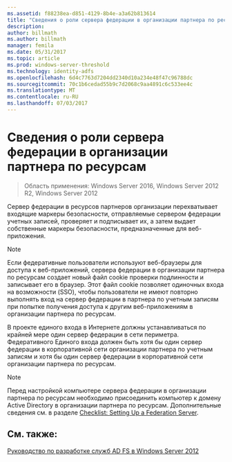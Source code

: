 ```yaml
---
ms.assetid: f88238ea-d851-4129-8b4e-a3a62b813614
title: "Сведения о роли сервера федерации в организации партнера по ресурсам"
description: 
author: billmath
ms.author: billmath
manager: femila
ms.date: 05/31/2017
ms.topic: article
ms.prod: windows-server-threshold
ms.technology: identity-adfs
ms.openlocfilehash: 6d4c7763d7204dd2340d10a234e48f47c96788dc
ms.sourcegitcommit: 70c1b6cedad55b9c7d2068c9aa4891c6c533ee4c
ms.translationtype: MT
ms.contentlocale: ru-RU
ms.lasthandoff: 07/03/2017
---
```

# <a name="review-the-role-of-the-federation-server-in-the-resource-partner"></a>Сведения о роли сервера федерации в организации партнера по ресурсам

>Область применения: Windows Server 2016, Windows Server 2012 R2, Windows Server 2012

Сервер федерации в ресурсов партнеров организации перехватывает входящие маркеры безопасности, отправляемые сервером федерации учетных записей, проверяет и подписывает их, а затем выдает собственные маркеры безопасности, предназначенные для веб-приложения.  
  
> [!NOTE]  
> Если федеративные пользователи используют веб-браузеры для доступа к веб-приложений, сервера федерации в организации партнера по ресурсам создает новый файл cookie проверки подлинности и записывает его в браузер. Этот файл cookie позволяет одиночных входа на возможности \(SSO\), чтобы пользователи не имеют повторно выполнять вход на сервер федерации в партнера по учетным записям при попытке получения доступа к другим веб-приложениям в организации партнера по ресурсам.  
  
В проекте единого входа в Интернете должны устанавливаться по крайней мере один сервер федерации в сети периметра. Федеративного Единого входа должен быть хотя бы один сервер федерации в корпоративной сети организации партнера по учетным записям и хотя бы один сервер федерации в корпоративной сети организации партнера по ресурсам.  
  
> [!NOTE]  
> Перед настройкой компьютере сервера федерации в организации партнера по ресурсам необходимо присоединить компьютер к домену Active Directory в организации партнера по ресурсам. Дополнительные сведения см. в разделе [Checklist: Setting Up a Federation Server](../../ad-fs/deployment/Checklist--Setting-Up-a-Federation-Server.md).  
  
## <a name="see-also"></a>См. также:
[Руководство по разработке служб AD FS в Windows Server 2012](AD-FS-Design-Guide-in-Windows-Server-2012.md)

